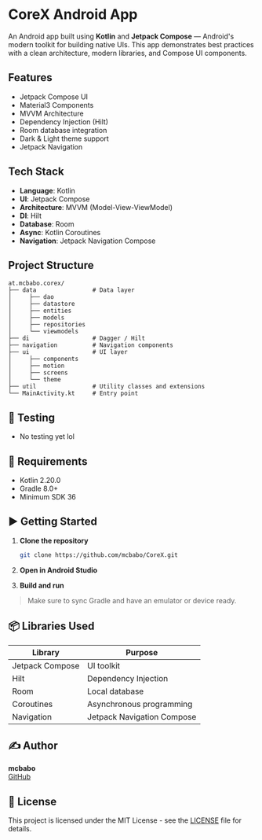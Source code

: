 # CoreX Android App

An Android app built using **Kotlin** and **Jetpack Compose** — Android's modern toolkit for
building native UIs. This app demonstrates best practices with a clean architecture, modern
libraries, and Compose UI components.

## Features

- Jetpack Compose UI
- Material3 Components
- MVVM Architecture
- Dependency Injection (Hilt)
- Room database integration
- Dark & Light theme support
- Jetpack Navigation

## Tech Stack

- **Language**: Kotlin
- **UI**: Jetpack Compose
- **Architecture**: MVVM (Model-View-ViewModel)
- **DI**: Hilt
- **Database**: Room
- **Async**: Kotlin Coroutines
- **Navigation**: Jetpack Navigation Compose

## Project Structure

```
at.mcbabo.corex/
├── data                # Data layer
│     ├── dao
│     ├── datastore
│     ├── entities
│     ├── models
│     ├── repositories
│     └── viewmodels
├── di                  # Dagger / Hilt
├── navigation          # Navigation components
├── ui                  # UI layer
│     ├── components
│     ├── motion
│     ├── screens
│     └── theme
├── util                # Utility classes and extensions
└── MainActivity.kt     # Entry point
```

## 🧪 Testing

- No testing yet lol

## 🧰 Requirements

- Kotlin 2.20.0
- Gradle 8.0+
- Minimum SDK 36

## ▶️ Getting Started

1. **Clone the repository**
    ```bash
    git clone https://github.com/mcbabo/CoreX.git
    ```

2. **Open in Android Studio**

3. **Build and run**

> Make sure to sync Gradle and have an emulator or device ready.

## 📦 Libraries Used

| Library         | Purpose                    |
|-----------------|----------------------------|
| Jetpack Compose | UI toolkit                 |
| Hilt            | Dependency Injection       |
| Room            | Local database             |
| Coroutines      | Asynchronous programming   |
| Navigation      | Jetpack Navigation Compose |

## ✍️ Author

**mcbabo**  
[GitHub](https://github.com/mcbabo)

## 📄 License

This project is licensed under the MIT License - see the [LICENSE](LICENSE) file for details.
